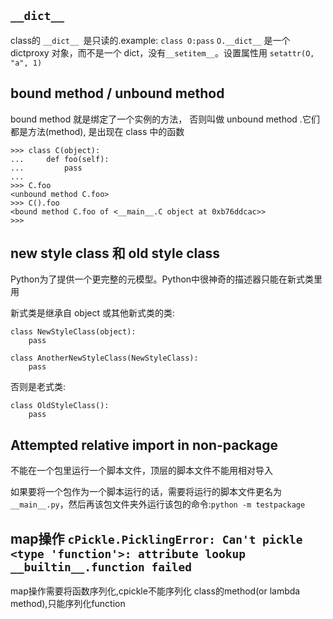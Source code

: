 ## `__dict__`

class的 `__dict__ `是只读的.example: `class O:pass` `O.__dict__` 是一个 dictproxy 对象，而不是一个 dict，没有`__setitem__`。设置属性用 `setattr(O, "a", 1)`

## bound method / unbound method

bound method 就是绑定了一个实例的方法， 否则叫做 unbound method .它们都是方法(method), 是出现在 class 中的函数

```
>>> class C(object):
...     def foo(self):
...         pass
...
>>> C.foo
<unbound method C.foo>
>>> C().foo
<bound method C.foo of <__main__.C object at 0xb76ddcac>>
>>>
```

## new style class 和 old style class

Python为了提供一个更完整的元模型。Python中很神奇的描述器只能在新式类里用

新式类是继承自 object 或其他新式类的类:

```
class NewStyleClass(object):
    pass

class AnotherNewStyleClass(NewStyleClass):
    pass
```

否则是老式类:

```
class OldStyleClass():
    pass
```

## Attempted relative import in non-package

不能在一个包里运行一个脚本文件，顶层的脚本文件不能用相对导入

如果要将一个包作为一个脚本运行的话，需要将运行的脚本文件更名为`__main__.py`，然后再该包文件夹外运行该包的命令:`python -m testpackage`

## map操作 `cPickle.PicklingError: Can't pickle <type 'function'>: attribute lookup __builtin__.function failed`

map操作需要将函数序列化,cpickle不能序列化 class的method(or lambda method),只能序列化function